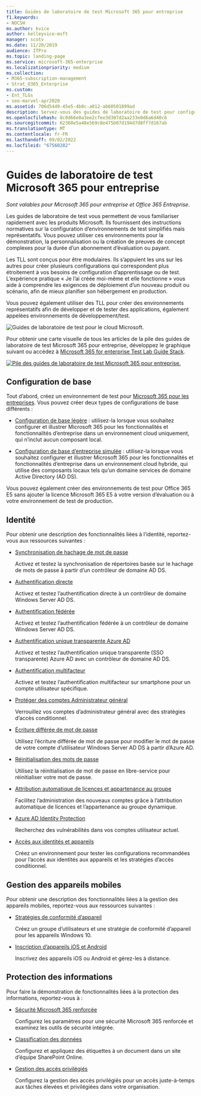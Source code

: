 ```yaml
---
title: Guides de laboratoire de test Microsoft 365 pour entreprise
f1.keywords:
- NOCSH
ms.author: kvice
author: kelleyvice-msft
manager: scotv
ms.date: 11/20/2019
audience: ITPro
ms.topic: landing-page
ms.service: microsoft-365-enterprise
ms.localizationpriority: medium
ms.collection:
- M365-subscription-management
- Strat_O365_Enterprise
ms.custom:
- Ent_TLGs
- seo-marvel-apr2020
ms.assetid: 706d5449-45e5-4b0c-a012-ab60501899ad
description: Servez-vous des guides de laboratoire de test pour configurer les environnements de développement/test, de preuve de concept et de démonstration pour Microsoft 365 pour entreprise.
ms.openlocfilehash: 8c0d66e0a3ee2cfee3d387d2aa233e0d6a6d40c6
ms.sourcegitcommit: 62368e5a48e569c8e475b07d194d7d8ff7d167ab
ms.translationtype: MT
ms.contentlocale: fr-FR
ms.lasthandoff: 09/02/2022
ms.locfileid: "67560282"
---
```

# <a name="microsoft-365-for-enterprise-test-lab-guides"></a>Guides de laboratoire de test Microsoft 365 pour entreprise

*Sont valables pour Microsoft 365 pour entreprise et Office 365 Entreprise*.

Les guides de laboratoire de test vous permettent de vous familiariser rapidement avec les produits Microsoft. Ils fournissent des instructions normatives sur la configuration d’environnements de test simplifiés mais représentatifs. Vous pouvez utiliser ces environnements pour la démonstration, la personnalisation ou la création de preuves de concept complexes pour la durée d’un abonnement d’évaluation ou payant.

Les TLL sont conçus pour être modulaires. Ils s’appuient les uns sur les autres pour créer plusieurs configurations qui correspondent plus étroitement à vos besoins de configuration d’apprentissage ou de test. L’expérience pratique « Je l’ai créée moi-même et elle fonctionne » vous aide à comprendre les exigences de déploiement d’un nouveau produit ou scénario, afin de mieux planifier son hébergement en production.

Vous pouvez également utiliser des TLL pour créer des environnements représentatifs afin de développer et de tester des applications, également appelées environnements de développement/test.
  
![Guides de laboratoire de test pour le cloud Microsoft.](../media/m365-enterprise-test-lab-guides/cloud-tlg-icon.png)

Pour obtenir une carte visuelle de tous les articles de la pile des guides de laboratoire de test Microsoft 365 pour entreprise, développez le graphique suivant ou accédez à [Microsoft 365 for enterprise Test Lab Guide Stack](../downloads/Microsoft365EnterpriseTLGStack.pdf).

[![Pile des guides de laboratoire de test Microsoft 365 pour entreprise.](../media/m365-enterprise-test-lab-guides/microsoft-365-enterprise-tlg-stack.png)](../downloads/Microsoft365EnterpriseTLGStack.pdf)

## <a name="base-configuration"></a>Configuration de base

Tout d’abord, créez un environnement de test pour [Microsoft 365 pour les entreprises](/microsoft-365-enterprise/). Vous pouvez créer deux types de configurations de base différents :

- [Configuration de base légère](lightweight-base-configuration-microsoft-365-enterprise.md) : utilisez-la lorsque vous souhaitez configurer et illustrer Microsoft 365 pour les fonctionnalités et fonctionnalités d’entreprise dans un environnement cloud uniquement, qui n’inclut aucun composant local.

- [Configuration de base d’entreprise simulée](simulated-ent-base-configuration-microsoft-365-enterprise.md) : utilisez-la lorsque vous souhaitez configurer et illustrer Microsoft 365 pour les fonctionnalités et fonctionnalités d’entreprise dans un environnement cloud hybride, qui utilise des composants locaux tels qu’un domaine services de domaine Active Directory (AD DS).

Vous pouvez également créer des environnements de test pour Office 365 E5 sans ajouter la licence Microsoft 365 E5 à votre version d’évaluation ou à votre environnement de test de production.
    
## <a name="identity"></a>Identité

Pour obtenir une description des fonctionnalités liées à l’identité, reportez-vous aux ressources suivantes :

- [Synchronisation de hachage de mot de passe](password-hash-sync-m365-ent-test-environment.md)
  
   Activez et testez la synchronisation de répertoires basée sur le hachage de mots de passe à partir d’un contrôleur de domaine AD DS.

- [Authentification directe](pass-through-auth-m365-ent-test-environment.md)
  
   Activez et testez l’authentification directe à un contrôleur de domaine Windows Server AD DS.

- [Authentification fédérée](federated-identity-for-your-microsoft-365-dev-test-environment.md)
  
   Activez et testez l’authentification fédérée à un contrôleur de domaine Windows Server AD DS.

- [Authentification unique transparente Azure AD](single-sign-on-m365-ent-test-environment.md)
  
   Activez et testez l’authentification unique transparente (SSO transparente) Azure AD avec un contrôleur de domaine AD DS.

- [Authentification multifacteur](multi-factor-authentication-microsoft-365-test-environment.md)
  
   Activez et testez l’authentification multifacteur sur smartphone pour un compte utilisateur spécifique.

- [Protéger des comptes Administrateur général](protect-global-administrator-accounts-microsoft-365-test-environment.md)

   Verrouillez vos comptes d’administrateur général avec des stratégies d’accès conditionnel.

- [Écriture différée de mot de passe](password-writeback-m365-ent-test-environment.md)

   Utilisez l’écriture différée de mot de passe pour modifier le mot de passe de votre compte d’utilisateur Windows Server AD DS à partir d’Azure AD.

- [Réinitialisation des mots de passe](password-reset-m365-ent-test-environment.md)

   Utilisez la réinitialisation de mot de passe en libre-service pour réinitialiser votre mot de passe.

- [Attribution automatique de licences et appartenance au groupe](automate-licenses-group-membership-microsoft-365-test-environment.md)

   Facilitez l’administration des nouveaux comptes grâce à l’attribution automatique de licences et l’appartenance au groupe dynamique.

- [Azure AD Identity Protection](azure-ad-identity-protection-microsoft-365-test-environment.md)

   Recherchez des vulnérabilités dans vos comptes utilisateur actuel.

- [Accès aux identités et appareils](identity-device-access-m365-test-environment.md)

   Créez un environnement pour tester les configurations recommandées pour l’accès aux identités aux appareils et les stratégies d’accès conditionnel.

## <a name="mobile-device-management"></a>Gestion des appareils mobiles

Pour obtenir une description des fonctionnalités liées à la gestion des appareils mobiles, reportez-vous aux ressources suivantes :

- [Stratégies de conformité d’appareil](mam-policies-for-your-microsoft-365-enterprise-dev-test-environment.md)
    
   Créez un groupe d’utilisateurs et une stratégie de conformité d’appareil pour les appareils Windows 10.
    
- [Inscription d’appareils iOS et Android](enroll-ios-and-android-devices-in-your-microsoft-enterprise-365-dev-test-environ.md)
   
   Inscrivez des appareils iOS ou Android et gérez-les à distance.

## <a name="information-protection"></a>Protection des informations

Pour faire la démonstration de fonctionnalités liées à la protection des informations, reportez-vous à :

- [Sécurité Microsoft 365 renforcée](increased-o365-security-microsoft-365-enterprise-dev-test-environment.md)
    
   Configurez les paramètres pour une sécurité Microsoft 365 renforcée et examinez les outils de sécurité intégrée.
  
- [Classification des données](data-classification-microsoft-365-enterprise-dev-test-environment.md)
    
   Configurez et appliquez des étiquettes à un document dans un site d’équipe SharePoint Online.
    
- [Gestion des accès privilégiés](privileged-access-microsoft-365-enterprise-dev-test-environment.md)
    
   Configurez la gestion des accès privilégiés pour un accès juste-à-temps aux tâches élevées et privilégiées dans votre organisation.
